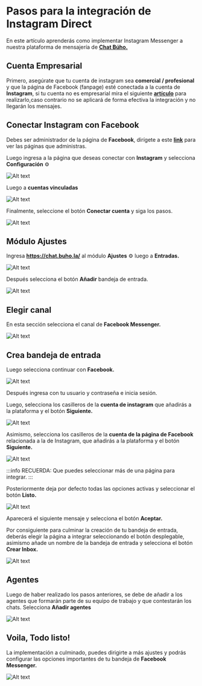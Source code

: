 # Pasos para la integración de Instagram Direct

En este artículo aprenderás como implementar Instagram Messenger a nuestra plataforma de mensajería de **[Chat Búho.](https://buho.la/chat)**

## Cuenta Empresarial
Primero, asegúrate que tu cuenta de instagram sea **comercial / profesional** y que la página de Facebook (fanpage) esté conectada a la cuenta de **Instagram**, si tu cuenta no es empresarial mira el siguiente **[artículo](/docs/mas-articulos/Cambiar-a-cuenta-empresarial-en-Instagram-Direct.md)** para realizarlo,caso contrario no se aplicará de forma efectiva la integración y no llegarán los mensajes.

## Conectar Instagram con Facebook
Debes ser administrador de la página de **Facebook**, dirígete a este **[link](https://www.facebook.com/pages/?category=your_pages)** para ver las páginas que administras.

Luego ingresa a la página que deseas conectar con **Instagram** y selecciona **Configuración** ⚙️

![Alt text](img/Instagram-Direct-01.png)

Luego a **cuentas vinculadas**

![Alt text](img/Instagram-Direct-02.png)

Finalmente, seleccione el botón **Conectar cuenta** y siga los pasos.

![Alt text](img/Instagram-Direct-03.png)

## Módulo Ajustes
Ingresa **https://chat.buho.la/** al módulo **Ajustes** ⚙️ luego a **Entradas.**

![Alt text](img/Instagram-Direct-04.jpg)

Después selecciona el botón **Añadir** bandeja de entrada.

![Alt text](img/Instagram-Direct-05.png)

## Elegir canal
En esta sección selecciona el canal de **Facebook Messenger.**

![Alt text](img/Instagram-Direct-06.jpg)

## Crea bandeja de entrada
Luego selecciona continuar con **Facebook.**

![Alt text](img/Instagram-Direct-07.jpg)

Después ingresa con tu usuario y contraseña e inicia sesión.

Luego, selecciona los casilleros de la **cuenta de instagram** que añadirás a la plataforma y el botón **Siguiente.**

![Alt text](img/Instagram-Direct-08.png)


Asimismo, selecciona los casilleros de la **cuenta de la página de Facebook** relacionada a la de Instagram, que añadirás a la plataforma y el botón **Siguiente.**

![Alt text](img/Instagram-Direct-09.jpg)

:::info RECUERDA:
Que puedes seleccionar más de una página para integrar.
:::

Posteriormente deja por defecto todas las opciones activas y seleccionar el botón **Listo.**

![Alt text](img/Instagram-Direct-10.jpg)

Aparecerá el siguiente mensaje y selecciona el botón **Aceptar.**

Por consiguiente para culminar la creación de tu bandeja de entrada, deberás elegir la página a integrar seleccionando el botón desplegable, asimismo añade un nombre de la bandeja de entrada y selecciona el botón **Crear Inbox.**

![Alt text](img/Instagram-Direct-13.png)

## Agentes
Luego de haber realizado los pasos anteriores, se debe de añadir a los agentes que formarán parte de su equipo de trabajo y que contestarán los chats. Selecciona **Añadir agentes**

![Alt text](img/Instagram-Direct-14.png)

## Voila, Todo listo!
La implementación a culminado, puedes dirigirte a más ajustes y podrás configurar las opciones importantes de tu bandeja de **Facebook Messenger.**

![Alt text](img/Instagram-Direct-15.png)